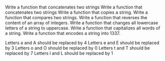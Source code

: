 Write a function that concatenates two strings 
 Write a function that concatenates two strings 
Write a function that copies a string. 
Write a function that compares two strings. 
Write a function that reverses the content of an array of integers. 
 Write a function that changes all lowercase letters of a string to uppercase. 
Write a function that capitalizes all words of a string. 
Write a function that encodes a string into 1337.

Letters a and A should be replaced by 4
Letters e and E should be replaced by 3
Letters o and O should be replaced by 0
Letters t and T should be replaced by 7
Letters l and L should be replaced by 1 
